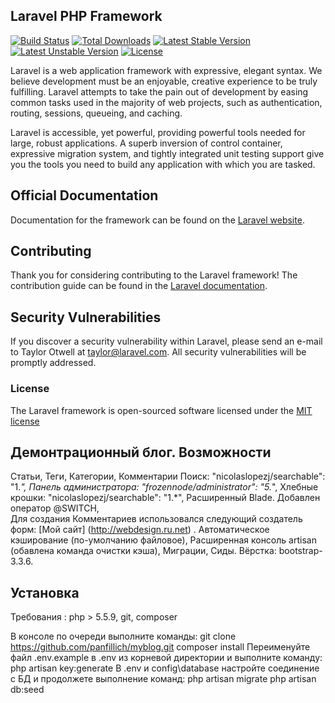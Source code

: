 ## Laravel PHP Framework

[![Build Status](https://travis-ci.org/laravel/framework.svg)](https://travis-ci.org/laravel/framework)
[![Total Downloads](https://poser.pugx.org/laravel/framework/d/total.svg)](https://packagist.org/packages/laravel/framework)
[![Latest Stable Version](https://poser.pugx.org/laravel/framework/v/stable.svg)](https://packagist.org/packages/laravel/framework)
[![Latest Unstable Version](https://poser.pugx.org/laravel/framework/v/unstable.svg)](https://packagist.org/packages/laravel/framework)
[![License](https://poser.pugx.org/laravel/framework/license.svg)](https://packagist.org/packages/laravel/framework)

Laravel is a web application framework with expressive, elegant syntax. We believe development must be an enjoyable, creative experience to be truly fulfilling. Laravel attempts to take the pain out of development by easing common tasks used in the majority of web projects, such as authentication, routing, sessions, queueing, and caching.

Laravel is accessible, yet powerful, providing powerful tools needed for large, robust applications. A superb inversion of control container, expressive migration system, and tightly integrated unit testing support give you the tools you need to build any application with which you are tasked.

## Official Documentation

Documentation for the framework can be found on the [Laravel website](http://laravel.com/docs).

## Contributing

Thank you for considering contributing to the Laravel framework! The contribution guide can be found in the [Laravel documentation](http://laravel.com/docs/contributions).

## Security Vulnerabilities

If you discover a security vulnerability within Laravel, please send an e-mail to Taylor Otwell at taylor@laravel.com. All security vulnerabilities will be promptly addressed.

### License

The Laravel framework is open-sourced software licensed under the [MIT license](http://opensource.org/licenses/MIT)


## Демонтрационный блог. Возможности

Статьи, Теги, Категории, Комментарии
Поиск: "nicolaslopezj/searchable": "1.*",
Панель администратора: "frozennode/administrator": "5.*",
Хлебные крошки: "nicolaslopezj/searchable": "1.*",
Расширенный Blade. Добавлен оператор @SWITCH,	
Для создания Комментариев использовался следующий создатель форм: [Мой сайт] (http://webdesign.ru.net) .
Автоматическое кэширование (по-умолчанию файловое),
Расширенная консоль artisan (обавлена команда очистки кэша),
Миграции, Сиды.
Вёрстка: bootstrap-3.3.6.
	
## Установка

Требования : php > 5.5.9, git, composer

В консоле по очереди выполните команды: 
	git clone https://github.com/panfillich/myblog.git 
	composer install 
Переименуйте файл .env.example в .env из корневой директории и выполните команду: 
	php artisan key:generate 
В .env и config\database настройте соединение с БД и продолжете выполнение команд: 
	php artisan migrate 
	php artisan db:seed 







